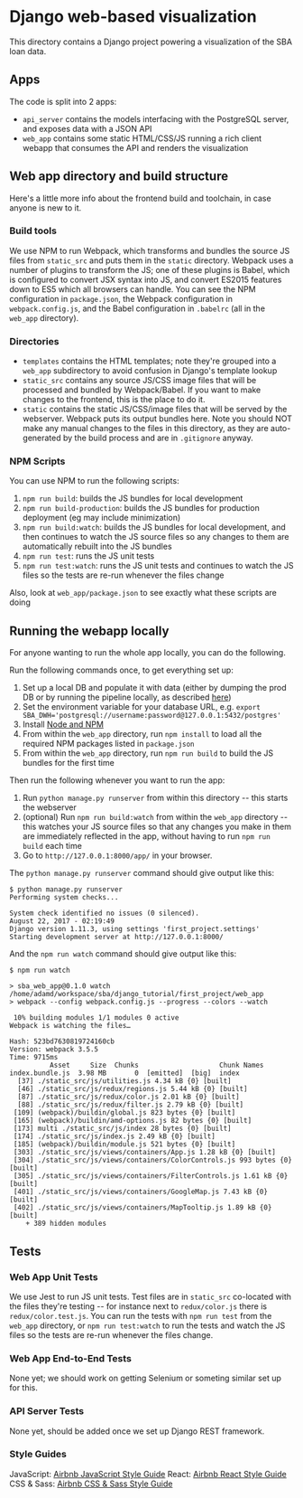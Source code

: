 # Django web-based visualization

This directory contains a Django project powering a visualization of the SBA loan data.

## Apps

The code is split into 2 apps:
- `api_server` contains the models interfacing with the PostgreSQL server, and exposes data with a JSON API
- `web_app` contains some static HTML/CSS/JS running a rich client webapp that consumes the API and renders the visualization

## Web app directory and build structure

Here's a little more info about the frontend build and toolchain, in case anyone is new to it.

### Build tools

We use NPM to run Webpack, which transforms and bundles the source JS files from `static_src` and puts them in the `static` directory.  Webpack uses a number of plugins to transform the JS; one of these plugins is Babel, which is configured to convert JSX syntax into JS, and convert ES2015 features down to ES5 which all browsers can handle.  You can see the NPM configuration in `package.json`, the Webpack configuration in `webpack.config.js`, and the Babel configuration in `.babelrc` (all in the `web_app` directory).

### Directories

- `templates` contains the HTML templates; note they're grouped into a `web_app` subdirectory to avoid confusion in Django's template lookup
- `static_src` contains any source JS/CSS image files that will be processed and bundled by Webpack/Babel.  If you want to make changes to the frontend, this is the place to do it.
- `static` contains the static JS/CSS/image files that will be served by the webserver.  Webpack puts its output bundles here.  Note you should NOT make any manual changes to the files in this directory, as they are auto-generated by the build process and are in `.gitignore` anyway.

### NPM Scripts

You can use NPM to run the following scripts:
1. `npm run build`: builds the JS bundles for local development
1. `npm run build-production`: builds the JS bundles for production deployment (eg may include minimization)
1. `npm run build:watch`: builds the JS bundles for local development, and then continues to watch the JS source files so any changes to them are automatically rebuilt into the JS bundles
1. `npm run test`: runs the JS unit tests
1. `npm run test:watch`: runs the JS unit tests and continues to watch the JS files so the tests are re-run whenever the files change

Also, look at `web_app/package.json` to see exactly what these scripts are doing

## Running the webapp locally

For anyone wanting to run the whole app locally, you can do the following.


Run the following commands once, to get everything set up:

1. Set up a local DB and populate it with data (either by dumping the prod DB or by running the pipeline locally, as described [here](../../pipeline/README.md))
1. Set the environment variable for your database URL, e.g. `export SBA_DWH='postgresql://username:password@127.0.0.1:5432/postgres'`
1. Install [Node and NPM](https://www.npmjs.com/get-npm)
1. From within the `web_app` directory, run `npm install` to load all the required NPM packages listed in `package.json`
1. From within the `web_app` directory, run `npm run build` to build the JS bundles for the first time

Then run the following whenever you want to run the app:

1. Run `python manage.py runserver` from within this directory -- this starts the webserver
1. (optional) Run `npm run build:watch` from within the `web_app` directory -- this watches your JS source files so that any changes you make in them are immediately reflected in the app, without having to run `npm run build` each time
1. Go to `http://127.0.0.1:8000/app/` in your browser.

The `python manage.py runserver` command should give output like this:
```
$ python manage.py runserver
Performing system checks...

System check identified no issues (0 silenced).
August 22, 2017 - 02:19:49
Django version 1.11.3, using settings 'first_project.settings'
Starting development server at http://127.0.0.1:8000/
```

And the `npm run watch` command should give output like this:
```
$ npm run watch

> sba_web_app@0.1.0 watch /home/adamd/workspace/sba/django_tutorial/first_project/web_app
> webpack --config webpack.config.js --progress --colors --watch

 10% building modules 1/1 modules 0 active                                         
Webpack is watching the files…

Hash: 523bd7630819724160cb                                                              
Version: webpack 3.5.5
Time: 9715ms
          Asset     Size  Chunks                    Chunk Names
index.bundle.js  3.98 MB       0  [emitted]  [big]  index
  [37] ./static_src/js/utilities.js 4.34 kB {0} [built]
  [46] ./static_src/js/redux/regions.js 5.44 kB {0} [built]
  [87] ./static_src/js/redux/color.js 2.01 kB {0} [built]
  [88] ./static_src/js/redux/filter.js 2.79 kB {0} [built]
 [109] (webpack)/buildin/global.js 823 bytes {0} [built]
 [165] (webpack)/buildin/amd-options.js 82 bytes {0} [built]
 [173] multi ./static_src/js/index 28 bytes {0} [built]
 [174] ./static_src/js/index.js 2.49 kB {0} [built]
 [185] (webpack)/buildin/module.js 521 bytes {0} [built]
 [303] ./static_src/js/views/containers/App.js 1.28 kB {0} [built]
 [304] ./static_src/js/views/containers/ColorControls.js 993 bytes {0} [built]
 [305] ./static_src/js/views/containers/FilterControls.js 1.61 kB {0} [built]
 [401] ./static_src/js/views/containers/GoogleMap.js 7.43 kB {0} [built]
 [402] ./static_src/js/views/containers/MapTooltip.js 1.89 kB {0} [built]
    + 389 hidden modules
```


## Tests

### Web App Unit Tests

We use Jest to run JS unit tests.  Test files are in `static_src` co-located with the files they're testing -- for instance next to `redux/color.js` there is `redux/color.test.js`.  You can run the tests with `npm run test` from the `web_app` directory, or `npm run test:watch` to run the tests and watch the JS files so the tests are re-run whenever the files change.

### Web App End-to-End Tests

None yet; we should work on getting Selenium or someting similar set up for this.

### API Server Tests

None yet, should be added once we set up Django REST framework.

### Style Guides
JavaScript: [Airbnb JavaScript Style Guide](https://github.com/airbnb/javascript)
React: [Airbnb React Style Guide](https://github.com/airbnb/javascript/tree/master/react)
CSS & Sass: [Airbnb CSS & Sass Style Guide](https://github.com/airbnb/css)


